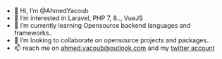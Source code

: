 - 👋 Hi, I’m @AhmedYacoub
- 👀 I’m interested in Laravel, PHP 7, 8.., VueJS
- 🌱 I’m currently learning Opensource backend languages and frameworks..
- 💞️ I’m looking to collaborate on opensource projects and packages..
- 📫 reach me on <a href="mailto:ahmed.yacoub@outlook.com">ahmed.yacoub@outlook.com</a> and my <a href="https://twitter.com/devahmedyacoub">twitter account </a>

